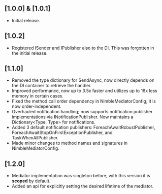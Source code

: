 ## [1.0.0] & [1.0.1]

- Initial release.

## [1.0.2]

- Registered ISender and IPublisher also to the DI. This was forgotten in the initial release.

## [1.1.0]

- Removed the type dictionary for SendAsync, now directly depends on the DI container to retrieve the handler.
- Improved performance, now up to 3.5x faster and utilizes up to 16x less memory in certain cases.
- Fixed the method call order dependency in NimbleMediatorConfig; it is now order-independent.
- Overhauled notification handling; now supports notification publisher implementations via INotificationPublisher. Now maintains a Dictionary<Type, Type> for notifications.
- Added 3 default notification publishers: ForeachAwaitRobustPublisher, ForeachAwaitStopOnFirstExceptionPublisher, and TaskWhenAllPublisher.
- Made minor changes to method names and signatures in NimbleMediatorConfig.

## [1.2.0]
- Mediator implementation was singleton before, with this version it is **scoped** by default.
- Added an api for explicitly setting the desired lifetime of the mediator.